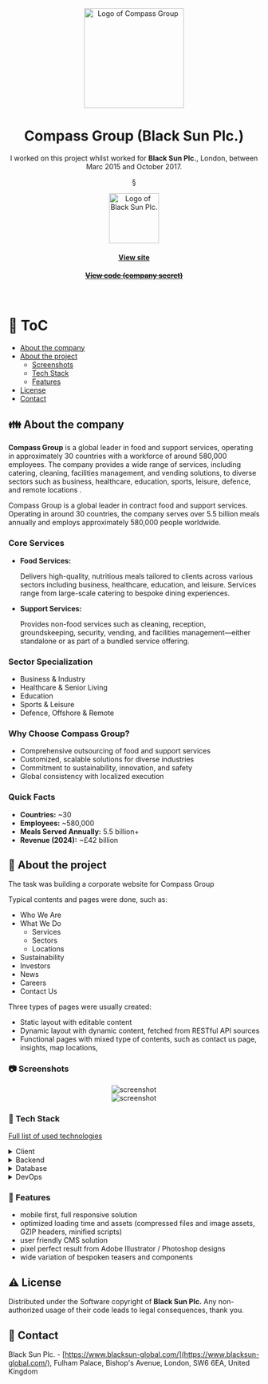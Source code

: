 <div align="center"> 
  <img src="assets/compass-group-logo.svg" alt="Logo of Compass Group" width="200" />
</div>

<div align="center">
  
  <h1>Compass Group (Black Sun Plc.)</h1>

  <p>
    I worked on this project whilst worked for <strong>Black Sun Plc.</strong>, London, between Marc 2015 and October 2017.
  </p>§
  <p>
    <img src="assets/blacksun.png" alt="Logo of Black Sun Plc." width="100" height="auto" />
  </p>
   
  <h4>
    <a href="https://www.compass-group.com/en/"  target="_blank">View site</a>
  </h4>
  <h4>
    <a href="#" title="Sorry, it's company secret"  target="_blank"><s>View code (company secret)</s></a>
  </h4>
</div>

<br />

<!-- Table of Contents -->

# :notebook_with_decorative_cover: ToC

- [About the company](#family-about-the-company)
- [About the project](#star2-about-the-project)
  - [Screenshots](#camera-screenshots)
  - [Tech Stack](#space_invader-tech-stack)
  - [Features](#dart-features)
- [License](#warning-license)
- [Contact](#handshake-contact)

<!-- About the company -->

## :family: About the company

<p><strong>Compass Group</strong> is a global leader in food and support services, operating in approximately 30 countries with a workforce of around 580,000 employees. The company provides a wide range of services, including catering, cleaning, facilities management, and vending solutions, to diverse sectors such as business, healthcare, education, sports, leisure, defence, and remote locations .
</p>
<section>
  <p>
    Compass Group is a global leader in contract food and support services. Operating in around 30 countries, the company serves over 5.5 billion meals annually and employs approximately 580,000 people worldwide.
  </p>

  <h3>Core Services</h3>
  <ul>
    <li>
      <strong>Food Services:</strong>
      <p>Delivers high-quality, nutritious meals tailored to clients across various sectors including business, healthcare, education, and leisure. Services range from large-scale catering to bespoke dining experiences.</p>
    </li>
    <li>
      <strong>Support Services:</strong>
      <p>Provides non-food services such as cleaning, reception, groundskeeping, security, vending, and facilities management—either standalone or as part of a bundled service offering.</p>
    </li>
  </ul>

  <h3>Sector Specialization</h3>
  <ul>
    <li>Business & Industry</li>
    <li>Healthcare & Senior Living</li>
    <li>Education</li>
    <li>Sports & Leisure</li>
    <li>Defence, Offshore & Remote</li>
  </ul>

  <h3>Why Choose Compass Group?</h3>
  <ul>
    <li>Comprehensive outsourcing of food and support services</li>
    <li>Customized, scalable solutions for diverse industries</li>
    <li>Commitment to sustainability, innovation, and safety</li>
    <li>Global consistency with localized execution</li>
  </ul>

  <h3>Quick Facts</h3>
  <ul>
    <li><strong>Countries:</strong> ~30</li>
    <li><strong>Employees:</strong> ~580,000</li>
    <li><strong>Meals Served Annually:</strong> 5.5 billion+</li>
    <li><strong>Revenue (2024):</strong> ~£42 billion</li>
  </ul>
</section>

<!-- About the project -->

## :star2: About the project

<p>The task was building a corporate website for Compass Group</p>
<p>Typical contents and pages were done, such as:</p>
<ul>
  <li>Who We Are</li>
  <li>What We Do
    <ul>
      <li>Services</li>
      <li>Sectors</li>
      <li>Locations</li>
    </ul>
  </li>
  <li>Sustainability</li>
  <li>Investors</li>
  <li>News</li>
  <li>Careers</li>
  <li>Contact Us</li>
</ul>

<p>Three types of pages were usually created:</p>
<ul>
  <li>Static layout with editable content</li>
  <li>Dynamic layout with dynamic content, fetched from RESTful API sources</li>
  <li>Functional pages with mixed type of contents, such as contact us page, insights, map locations, </li>
</ul>

<!-- Screenshots -->

### :camera: Screenshots

<div align="center"> 
  <img src="assets/compass-group.jpg" alt="screenshot" />
</div>
<div align="center"> 
  <img src="assets/compass.jpg" alt="screenshot" />
</div>

<!-- TechStack -->

### :space_invader: Tech Stack

<p><a href="https://builtwith.com/?https%3a%2f%2fwww.compass-group.com%2fen%2f">Full list of used technologies</a></p>

<details>
  <summary>Client</summary>
  <ul>
    <li><a href="https://www.w3schools.com/html/html5_semantic_elements.asp" target="_blank">Semantic HTML5</a></li>
    <li><a href="https://www.w3schools.com/css/"  target="_blank">CSS3</a></li>
    <li><a href="https://business.adobe.com/products/experience-manager/adobe-experience-manager.html"  target="_blank">AEM</a></li>
    <li><a href="https://developer.mozilla.org/en-US/docs/Web/JavaScript"  target="_blank">JavaScript</a></li>
    <li><a href="https://jquery.com/"  target="_blank">JQuery</a></li>
    <li><a href="https://gsap.com/">Greensock</a></li>
    <li><a href="https://www.ibm.com/think/topics/rest-apis"  target="_blank">RestAPI</a></li>
    <li><a href="https://www.json.org/">JSON</a></li>
    <li><a href="https://developer.mozilla.org/en-US/docs/Web/XML/Guides/XML_introduction"  target="_blank">XML</a></li>
  </ul>
</details>

<details>
  <summary>Backend</summary>
  <ul>
    <li><a href="#"  target="_blank">Java</a></li>
    <li><a href="https://jade.tilab.com/">Jade</a></li>
    <li><a href="https://docs.oracle.com/cd/E13218_01/wlp/docs70/jsp/templats.htm"  target="_blank">JSP templates</a></li>
  </ul>
</details>

<details>
<summary>Database</summary>
  <ul>
    <li><a href="https://www.mysql.com/">MySQL</a></li>
  </ul>
</details>

<details>
<summary>DevOps</summary>
  <ul>
    <li><a href="https://tortoisesvn.net/">Tortuise SVN</a></li>
    <li><a href="https://www.eclipse.org/topics/ide/">Eclipse</a></li>
    <li><a href="https://www.jslint.com/">JS Lint</a></li>
    <li><a href="https://www.atlassian.com/software/jira">JIRA</a></li>
    <li><a href="https://www.browserstack.com/">BrowserStack</a></li>
    <li><a href="https://github.com/">GitHub</a></li>
    <li><a href="https://en.wikipedia.org/wiki/Agile_software_development">Agile software development</a></li>
  </ul>
</details>

<!-- Features -->

### :dart: Features

- mobile first, full responsive solution
- optimized loading time and assets (compressed files and image assets, GZIP headers, minified scripts)
- user friendly CMS solution
- pixel perfect result from Adobe Illustrator / Photoshop designs
- wide variation of bespoken teasers and components

<!-- License -->

## :warning: License

Distributed under the Software copyright of <strong>Black Sun Plc.</strong> Any non-authorized usage of their code leads to legal consequences, thank you.

<!-- Contact -->

## :handshake: Contact

Black Sun Plc. - [https://www.blacksun-global.com/](https://www.blacksun-global.com/), Fulham Palace, Bishop's Avenue, London, SW6 6EA, United Kingdom

